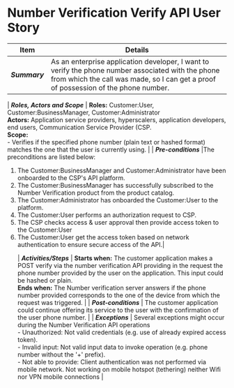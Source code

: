 # Number Verification Verify API User Story

| **Item** | **Details** |
| ---- | ------- |
| ***Summary*** | As an enterprise application developer, I want to verify the phone number associated with the phone from which the call was made, so I can get a proof of possession of the phone number. |

| ***Roles, Actors and Scope*** | **Roles:** Customer:User, Customer:BusinessManager, Customer:Administrator<br> **Actors:** Application service providers, hyperscalers, application developers, end users, Communication Service Provider (CSP. <br> **Scope:**  <br> - Verifies if the specified phone number (plain text or hashed format) matches the one that the user is currently using. |
| ***Pre-conditions*** |The preconditions are listed below:<br><ol><li>The Customer:BusinessManager and Customer:Administrator have been onboarded to the CSP's API platform.</li><li>The Customer:BusinessManager has successfully subscribed to the Number Verification product from the product catalog.</li><li>The Customer:Administrator has onboarded the Customer:User to the platform.</li><li>The Customer:User performs an authorization request to CSP.</li><li> The CSP checks access & user approval then provide access token to the Customer:User </li><li> The Customer:User get the access token based on network authentication to ensure secure access of the API.|

| ***Activities/Steps*** | **Starts when:** The customer application makes a POST verify via the number verification API providing in the request the phone number provided by the user on the application. This input could be hashed or plain.<br>**Ends when:** The Number verification server answers if the phone number provided corresponds to the one of the device from which the request was triggered. |
| ***Post-conditions*** | The customer application could continue offering its service to the user with the confirmation of the user phone number.  |
| ***Exceptions*** | Several exceptions might occur during the Number Verification API operations<br>- Unauthorized: Not valid credentials (e.g. use of already expired access token).<br>- Invalid input: Not valid input data to invoke operation (e.g. phone number without the '+' prefix).<br>- Not able to provide: Client authentication was not performed via mobile network. Not working on mobile hotspot (tethering) neither Wifi nor VPN mobile connections |
